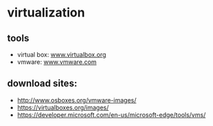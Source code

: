# virtualization

## tools

* virtual box: www.virtualbox.org
* vmware: www.vmware.com

## download sites:

* http://www.osboxes.org/vmware-images/
* https://virtualboxes.org/images/
* https://developer.microsoft.com/en-us/microsoft-edge/tools/vms/

